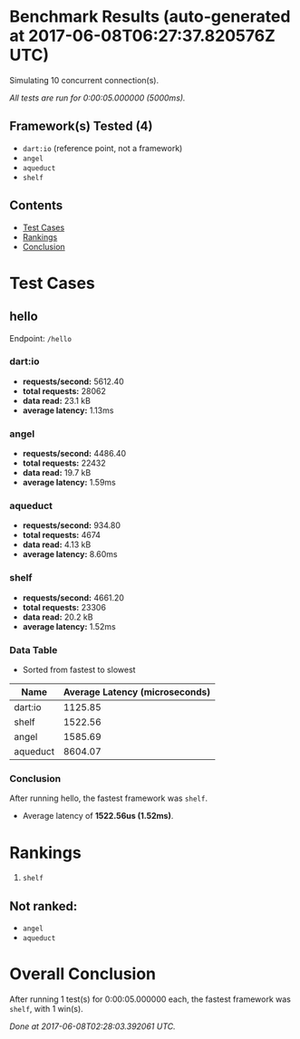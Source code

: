 # Benchmark Results (auto-generated at 2017-06-08T06:27:37.820576Z UTC)
Simulating 10 concurrent connection(s).

*All tests are run for 0:00:05.000000 (5000ms).*
## Framework(s) Tested (4)
  * `dart:io` (reference point, not a framework)
  * `angel`
  * `aqueduct`
  * `shelf`
## Contents
  * [Test Cases](#test-cases)
  * [Rankings](#rankings)
  * [Conclusion](#conclusion)
# Test Cases
## hello
Endpoint: `/hello`
### dart:io
  * **requests/second:** 5612.40
  * **total requests:** 28062
  * **data read:** 23.1 kB
  * **average latency:** 1.13ms
### angel
  * **requests/second:** 4486.40
  * **total requests:** 22432
  * **data read:** 19.7 kB
  * **average latency:** 1.59ms
### aqueduct
  * **requests/second:** 934.80
  * **total requests:** 4674
  * **data read:** 4.13 kB
  * **average latency:** 8.60ms
### shelf
  * **requests/second:** 4661.20
  * **total requests:** 23306
  * **data read:** 20.2 kB
  * **average latency:** 1.52ms
### Data Table
* Sorted from fastest to slowest

Name | Average Latency (microseconds)
---- | ----
dart:io | 1125.85
shelf | 1522.56
angel | 1585.69
aqueduct | 8604.07
### Conclusion
After running hello, the fastest framework was `shelf`.
  * Average latency of **1522.56us (1.52ms)**.
# Rankings
  1. `shelf`
## Not ranked:
  * `angel`
  * `aqueduct`
# Overall Conclusion
After running 1 test(s) for 0:00:05.000000 each, the fastest framework was `shelf`, with 1 win(s).

*Done at 2017-06-08T02:28:03.392061 UTC.*

